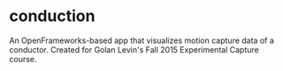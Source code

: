 # conduction
An OpenFrameworks-based app that visualizes motion capture data of a conductor. Created for Golan Levin's Fall 2015 Experimental Capture course.
